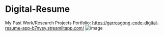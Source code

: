# Digital-Resume
My Past Work/Research Projects Portfolio: https://garrosgong-code-digital-resume-app-b7nvsy.streamlitapp.com/
![image](https://user-images.githubusercontent.com/66699813/193427863-b60e08ad-da69-4fcb-a589-8a6099ae6e4c.png)
